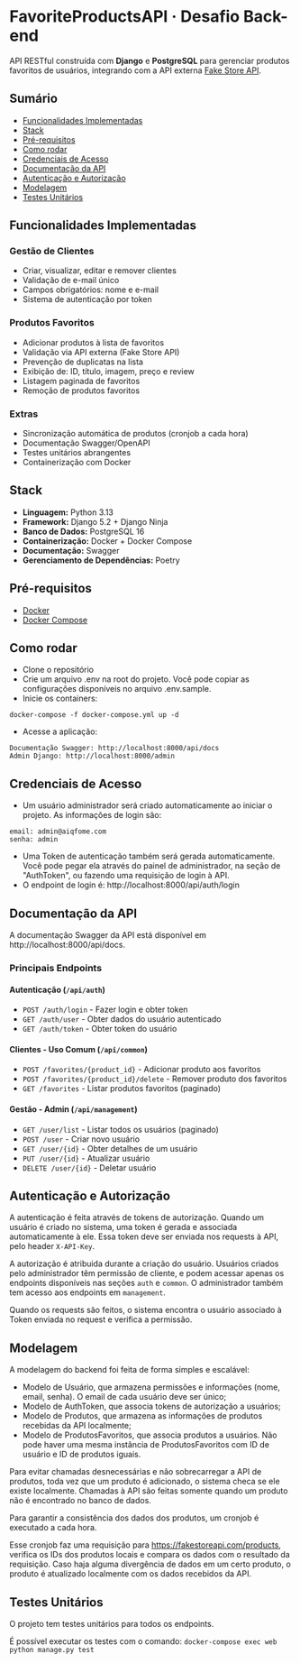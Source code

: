 # FavoriteProductsAPI · Desafio Back-end

API RESTful construída com **Django** e **PostgreSQL** para gerenciar produtos favoritos de usuários, integrando com a API externa [Fake Store API](https://fakestoreapi.com).

## Sumário

- [Funcionalidades Implementadas](#funcionalidades-implementadas)
- [Stack](#stack)
- [Pré-requisitos](#pré-requisitos)
- [Como rodar](#como-rodar)
- [Credenciais de Acesso](#credenciais-de-acesso)
- [Documentação da API](#documentação-da-api)
- [Autenticação e Autorização](#autenticação-e-autorização)
- [Modelagem](#modelagem)
- [Testes Unitários](#testes-unitários)

## Funcionalidades Implementadas

### Gestão de Clientes
- Criar, visualizar, editar e remover clientes
- Validação de e-mail único
- Campos obrigatórios: nome e e-mail
- Sistema de autenticação por token

### Produtos Favoritos
- Adicionar produtos à lista de favoritos
- Validação via API externa (Fake Store API)
- Prevenção de duplicatas na lista
- Exibição de: ID, título, imagem, preço e review
- Listagem paginada de favoritos
- Remoção de produtos favoritos

### Extras
- Sincronização automática de produtos (cronjob a cada hora)
- Documentação Swagger/OpenAPI
- Testes unitários abrangentes
- Containerização com Docker

## Stack

- **Linguagem:** Python 3.13
- **Framework:** Django 5.2 + Django Ninja
- **Banco de Dados:** PostgreSQL 16
- **Containerização:** Docker + Docker Compose
- **Documentação:** Swagger
- **Gerenciamento de Dependências:** Poetry

## Pré-requisitos

- [Docker](https://docs.docker.com/get-docker/)
- [Docker Compose](https://docs.docker.com/compose/install/)

## Como rodar

- Clone o repositório
- Crie um arquivo .env na root do projeto. Você pode copiar as configurações disponíveis no arquivo .env.sample.
- Inicie os containers:

```
docker-compose -f docker-compose.yml up -d
```

- Acesse a aplicação:

```
Documentação Swagger: http://localhost:8000/api/docs
Admin Django: http://localhost:8000/admin
```

## Credenciais de Acesso

- Um usuário administrador será criado automaticamente ao iniciar o projeto. As informações de login são:

```
email: admin@aiqfome.com
senha: admin
```

- Uma Token de autenticação também será gerada automaticamente. Você pode pegar ela através do painel de administrador, na seção de "AuthToken", ou fazendo uma requisição de login à API.
- O endpoint de login é: http://localhost:8000/api/auth/login

## Documentação da API

A documentação Swagger da API está disponível em http://localhost:8000/api/docs.

### Principais Endpoints

#### Autenticação (`/api/auth`)
- `POST /auth/login` - Fazer login e obter token
- `GET /auth/user` - Obter dados do usuário autenticado
- `GET /auth/token` - Obter token do usuário

#### Clientes - Uso Comum (`/api/common`)
- `POST /favorites/{product_id}` - Adicionar produto aos favoritos
- `POST /favorites/{product_id}/delete` - Remover produto dos favoritos
- `GET /favorites` - Listar produtos favoritos (paginado)

#### Gestão - Admin (`/api/management`)
- `GET /user/list` - Listar todos os usuários (paginado)
- `POST /user` - Criar novo usuário
- `GET /user/{id}` - Obter detalhes de um usuário
- `PUT /user/{id}` - Atualizar usuário
- `DELETE /user/{id}` - Deletar usuário

## Autenticação e Autorização

A autenticação é feita através de tokens de autorização. Quando um usuário é criado no sistema, uma token é gerada e associada automaticamente à ele.
Essa token deve ser enviada nos requests à API, pelo header `X-API-Key`.

A autorização é atribuida durante a criação do usuário. Usuários criados pelo administrador têm permissão de cliente, e podem acessar apenas os endpoints disponíveis nas seções `auth` e `common`.
O administrador também tem acesso aos endpoints em `management`.

Quando os requests são feitos, o sistema encontra o usuário associado à Token enviada no request e verifica a permissão.

## Modelagem

A modelagem do backend foi feita de forma simples e escalável:

- Modelo de Usuário, que armazena permissões e informações (nome, email, senha). O email de cada usuário deve ser único;
- Modelo de AuthToken, que associa tokens de autorização a usuários;
- Modelo de Produtos, que armazena as informações de produtos recebidas da API localmente;
- Modelo de ProdutosFavoritos, que associa produtos a usuários. Não pode haver uma mesma instância de ProdutosFavoritos com ID de usuário e ID de produtos iguais.

Para evitar chamadas desnecessárias e não sobrecarregar a API de produtos, toda vez que um produto é adicionado, o sistema checa se ele existe localmente. Chamadas à API são feitas somente quando um produto não é encontrado no banco de dados.

Para garantir a consistência dos dados dos produtos, um cronjob é executado a cada hora. 

Esse cronjob faz uma requisição para https://fakestoreapi.com/products, verifica os IDs dos produtos locais e compara os dados com o resultado da requisição.
Caso haja alguma divergência de dados em um certo produto, o produto é atualizado localmente com os dados recebidos da API.

## Testes Unitários

O projeto tem testes unitários para todos os endpoints.

É possível executar os testes com o comando: `docker-compose exec web python manage.py test`
